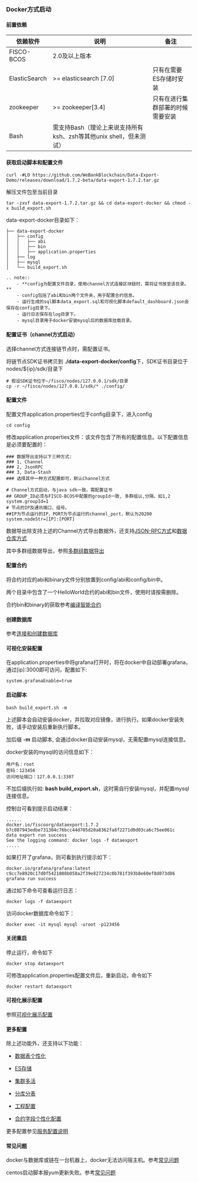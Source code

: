 
### Docker方式启动

#### 前置依赖

| 依赖软件 | 说明 |备注|
| --- | --- | --- |
| FISCO-BCOS | 2.0及以上版本 | |
| ElasticSearch | >= elasticsearch [7.0] | 只有在需要ES存储时安装 |
| zookeeper | >= zookeeper[3.4] | 只有在进行集群部署的时候需要安装|
| Bash | 需支持Bash（理论上来说支持所有ksh、zsh等其他unix shell，但未测试）|


#### 获取启动脚本和配置文件

```
curl -#LO https://github.com/WeBankBlockchain/Data-Export-Demo/releases/download/1.7.2-beta/data-export-1.7.2.tar.gz
```

解压文件包至当前目录
```
tar -zxvf data-export-1.7.2.tar.gz && cd data-export-docker && chmod -x build_export.sh
```

data-export-docker目录如下：
```
├── data-export-docker
│   ├── config
│   │   ├── abi
│   │   ├── bin
│   │   ├── application.properties
│   ├── log
│   ├── mysql
│   └── build_export.sh
```

```eval_rst
.. note::
    - **config为配置文件目录，使用channel方式连接区块链时，需将证书放至该目录。**
    - config包括了abi和bin两个文件夹，用于配置合约信息。
    - 运行生成的sql脚本data_export.sql和可视化脚本default_dashboard.json会保存在config目录下。
    - 运行日志保存在log目录下。
    - mysql目录用于docker安装mysql后的数据库挂载目录。
```


#### 配置证书（channel方式启动）

选择channel方式连接链节点时，需配置证书。

将链节点SDK证书拷贝到 **./data-export-docker/config**下，SDK证书目录位于nodes/${ip}/sdk/目录下
```
# 假设SDK证书位于~/fisco/nodes/127.0.0.1/sdk/目录
cp -r ~/fisco/nodes/127.0.0.1/sdk/* ./config/
```


#### 配置文件

配置文件application.properties位于config目录下，进入config

```
cd config
```

修改application.properties文件：该文件包含了所有的配置信息。以下配置信息是必须要配置的：

```
### 数据导出支持以下三种方式:
### 1, Channel
### 2, JsonRPC
### 3, Data-Stash
### 选择其中一种方式配置即可，默认Channel方式

# Channel方式启动，与java sdk一致，需配置证书
## GROUP_ID必须与FISCO-BCOS中配置的groupId一致, 多群组以,分隔，如1,2
system.groupId=1
# 节点的IP及通讯端口、组号。 
##IP为节点运行的IP，PORT为节点运行的channel_port，默认为20200
system.nodeStr=[IP]:[PORT]

```

数据导出除支持上述的Channel方式导出数据外，还支持[JSON-RPC方式](./expertconfig.html#json-rpc)和[数据仓库方式](./expertconfig.html#id3)

其中多群组数据导出，参照[多群组数据导出](./expertconfig.html#id11)

#### 配置合约

将合约对应的abi和binary文件分别放置到config/abi和config/bin中。

两个目录中包含了一个HelloWorld合约的abi和bin文件，使用时请按需删除。

合约bin和binary的获取参考[编译智能合约](https://fisco-bcos-documentation.readthedocs.io/zh_CN/latest/docs/tutorial/sdk_application.html#id6)


#### 创建数据库

参考[连接和创建数据库](./appendix.html#mysql)

#### 可视化安装配置

在application.properties中将grafana打开时，将在docker中自动部署grafana，通过[ip]:3000即可访问，配置如下:
```
system.grafanaEnable=true
```

#### 启动脚本

```
bash build_export.sh -m
```
上述脚本会自动安装docker，并拉取对应镜像，进行执行。如果docker安装失败，请手动安装后重新执行脚本。

加后缀 **-m** 启动脚本, 会通过docker自动安装mysql，无需配置mysql连接信息。

docker安装的mysql的访问信息如下： 
```
用户名：root
密码：123456
访问地址端口：127.0.0.1:3307
```

不加后缀执行如: **bash build_export.sh**，这时需自行安装mysql，并配置mysql连接信息。 

控制台可看到提示启动结果：

```
......
docker.io/fiscoorg/dataexport:1.7.2
b7c087943edbe731304c76bcc44d705d20a8362fa8f2271d0d03ca6c75ee061c
data export run success
See the logging command: docker logs -f dataexport
.....

```

如果打开了grafana，则可看到执行提示如下：
```
docker.io/grafana/grafana:latest
c9cc7e8920c17d0f5421808b058a2f39e827234c0b781f393b8e60ef8d073d86
grafana run success
```


通过如下命令可查看运行日志：
```
docker logs -f dataexport
```

访问docker数据库命令如下：
```
docker exec -it mysql mysql -uroot -p123456
```

#### 关闭重启

停止运行，命令如下
```
docker stop dataexport
```

可修改application.properties配置文件后，重新启动，命令如下

```
docker restart dataexport
```

#### 可视化展示配置

参照[可视化展示配置](./view.html#id4)

#### 更多配置

除上述功能外，还支持以下功能：

- [数据表个性化](./expertconfig.html#id4)

- [ES存储](./expertconfig.html#es)

- [集群多活](./expertconfig.html#id7)

- [分库分表](./expertconfig.html#id12)

- [工程配置](./expertconfig.html#id6)

- [合约字段个性化配置](./expertconfig.html#id9)

更多配置参见[服务配置说明](./expertconfig.md)

#### 常见问题

docker与数据库或链在一台机器上，docker无法访问宿主机。参考[常见问题](./question.html#docker-docker)

centos启动脚本报yum更新失败。参考[常见问题](./question.html#centosyum)

